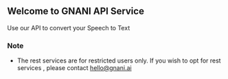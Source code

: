 ## Welcome to GNANI API Service

Use our API to convert your Speech to Text

### Note 
- The rest services are for restricted users only. If you wish to opt for rest services , please contact hello@gnani.ai
